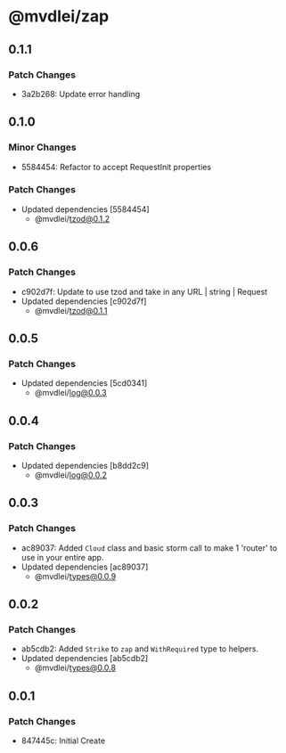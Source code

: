 # @mvdlei/zap

## 0.1.1

### Patch Changes

- 3a2b268: Update error handling

## 0.1.0

### Minor Changes

- 5584454: Refactor to accept RequestInit properties

### Patch Changes

- Updated dependencies [5584454]
  - @mvdlei/tzod@0.1.2

## 0.0.6

### Patch Changes

- c902d7f: Update to use tzod and take in any URL | string | Request
- Updated dependencies [c902d7f]
  - @mvdlei/tzod@0.1.1

## 0.0.5

### Patch Changes

- Updated dependencies [5cd0341]
  - @mvdlei/log@0.0.3

## 0.0.4

### Patch Changes

- Updated dependencies [b8dd2c9]
  - @mvdlei/log@0.0.2

## 0.0.3

### Patch Changes

- ac89037: Added `Cloud` class and basic storm call to make 1 'router' to use in your entire app.
- Updated dependencies [ac89037]
  - @mvdlei/types@0.0.9

## 0.0.2

### Patch Changes

- ab5cdb2: Added `Strike` to `zap` and `WithRequired` type to helpers.
- Updated dependencies [ab5cdb2]
  - @mvdlei/types@0.0.8

## 0.0.1

### Patch Changes

- 847445c: Initial Create
